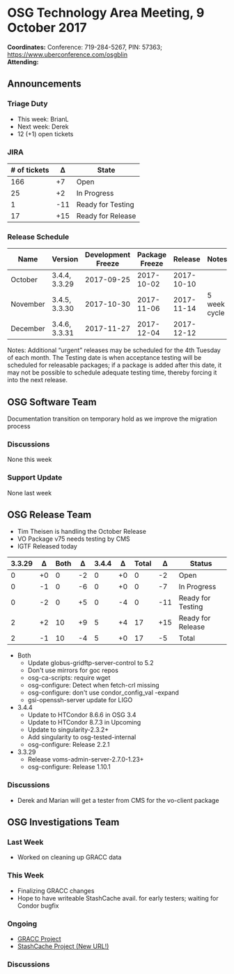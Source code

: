 # OSG Technology Area Meeting,  9 October 2017

**Coordinates:** Conference: 719-284-5267, PIN: 57363; <https://www.uberconference.com/osgblin>  
**Attending:**   


## Announcements


### Triage Duty

-   This week: BrianL
-   Next week: Derek
-   12 (+1) open tickets


### JIRA

| # of tickets | &Delta; | State             |
|------------ |------- |----------------- |
| 166          | +7      | Open              |
| 25           | +2      | In Progress       |
| 1            | -11     | Ready for Testing |
| 17           | +15      | Ready for Release |


### Release Schedule

| Name     | Version       | Development Freeze | Package Freeze | Release    | Notes        |
|-------- |------------- |------------------ |-------------- |---------- |------------ |
| October  | 3.4.4, 3.3.29 | 2017-09-25         | 2017-10-02     | 2017-10-10 |              |
| November | 3.4.5, 3.3.30 | 2017-10-30         | 2017-11-06     | 2017-11-14 | 5 week cycle |
| December | 3.4.6, 3.3.31 | 2017-11-27         | 2017-12-04     | 2017-12-12 |              |

Notes: Additional “urgent” releases may be scheduled for the 4th Tuesday of each month. The Testing date is when acceptance testing will be scheduled for releasable packages; if a package is added after this date, it may not be possible to schedule adequate testing time, thereby forcing it into the next release.  


## OSG Software Team

Documentation transition on temporary hold as we improve the migration process  


### Discussions

None this week  


### Support Update

None last week  


## OSG Release Team

- Tim Theisen is handling the October Release
- VO Package v75 needs testing by CMS
- IGTF Released today

| 3.3.29 | &Delta; | Both | &Delta; | 3.4.4 | &Delta; | Total | &Delta; | Status            |
|------- |-------- |----- |-------- |------ |-------- |------ |-------- |------------------ |
| 0      | +0      | 0    | -2      | 0     | +0      | 0     | -2      | Open              |
| 0      | -1      | 0    | -6      | 0     | +0      | 0     | -7      | In Progress       |
| 0      | -2      | 0    | +5      | 0     | -4      | 0     | -11     | Ready for Testing |
| 2      | +2      | 10   | +9      | 5     | +4      | 17    | +15     | Ready for Release |
| 2      | -1      | 10   | -4      | 5     | +0      | 17    | -5      | Total             |

-   Both
    -   Update globus-gridftp-server-control to 5.2
    -   Don't use mirrors for goc repos
    -   osg-ca-scripts: require wget
    -   osg-configure: Detect when fetch-crl missing
    -   osg-configure: don't use condor_config_val -expand
    -   gsi-openssh-server update for LIGO
-   3.4.4
    -   Update to HTCondor 8.6.6 in OSG 3.4
    -   Update to HTCondor 8.7.3 in Upcoming
    -   Update to singularity-2.3.2+
    -   Add singularity to osg-tested-internal
    -   osg-configure: Release 2.2.1
-   3.3.29
    -   Release voms-admin-server-2.7.0-1.23+
    -   osg-configure: Release 1.10.1


### Discussions

- Derek and Marian will get a tester from CMS for the vo-client package

## OSG Investigations Team


### Last Week

-   Worked on cleaning up GRACC data

### This Week

-   Finalizing GRACC changes
-   Hope to have writeable StashCache avail. for early testers; waiting for Condor bugfix

### Ongoing

-   [GRACC Project](https://jira.opensciencegrid.org/projects/GRACC/)
-   [StashCache Project (New URL!)](https://opensciencegrid.github.io/StashCache/)


### Discussions

